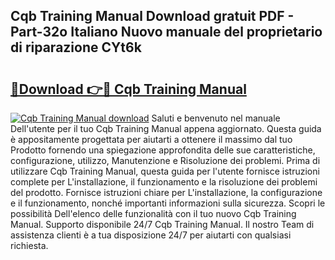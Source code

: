 ## Cqb Training Manual Download gratuit PDF - Part-32o Italiano Nuovo manuale del proprietario di riparazione CYt6k

# <h2><a href="http://dfb0hi.blite.top/?on=Cqb+Training+Manual">🔗Download 👉🔴 Cqb Training Manual</a></h2>

[![Cqb Training Manual download](https://i.imgur.com/lujVjoI.png)](http://dfb0hi.blite.top/?on=Cqb+Training+Manual)
Saluti e benvenuto nel manuale Dell'utente per il tuo Cqb Training Manual appena aggiornato. Questa guida è appositamente progettata per aiutarti a ottenere il massimo dal tuo Prodotto fornendo una spiegazione approfondita delle sue caratteristiche, configurazione, utilizzo, Manutenzione e Risoluzione dei problemi. Prima di utilizzare Cqb Training Manual, questa guida per l'utente fornisce istruzioni complete per L'installazione, il funzionamento e la risoluzione dei problemi del prodotto. Fornisce istruzioni chiare per L'installazione, la configurazione e il funzionamento, nonché importanti informazioni sulla sicurezza. Scopri le possibilità Dell'elenco delle funzionalità con il tuo nuovo Cqb Training Manual. Supporto disponibile 24/7 Cqb Training Manual. Il nostro Team di assistenza clienti è a tua disposizione 24/7 per aiutarti con qualsiasi richiesta.
